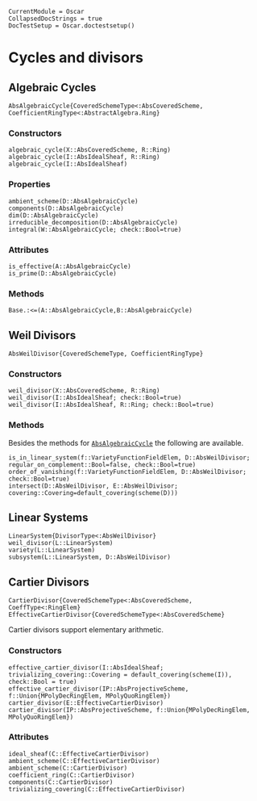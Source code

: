 ```@meta
CurrentModule = Oscar
CollapsedDocStrings = true
DocTestSetup = Oscar.doctestsetup()
```

# Cycles and divisors 

## Algebraic Cycles
```@docs 
AbsAlgebraicCycle{CoveredSchemeType<:AbsCoveredScheme, CoefficientRingType<:AbstractAlgebra.Ring}
```
### Constructors
```@docs
algebraic_cycle(X::AbsCoveredScheme, R::Ring)
algebraic_cycle(I::AbsIdealSheaf, R::Ring)
algebraic_cycle(I::AbsIdealSheaf)
```
### Properties
```@docs
ambient_scheme(D::AbsAlgebraicCycle)
components(D::AbsAlgebraicCycle)
dim(D::AbsAlgebraicCycle)
irreducible_decomposition(D::AbsAlgebraicCycle)
integral(W::AbsAlgebraicCycle; check::Bool=true)
```
### Attributes
```@docs 
is_effective(A::AbsAlgebraicCycle)
is_prime(D::AbsAlgebraicCycle)
```
### Methods 
```@docs 
Base.:<=(A::AbsAlgebraicCycle,B::AbsAlgebraicCycle)
```

## Weil Divisors
```@docs
AbsWeilDivisor{CoveredSchemeType, CoefficientRingType}
```
### Constructors
```@docs
weil_divisor(X::AbsCoveredScheme, R::Ring)
weil_divisor(I::AbsIdealSheaf; check::Bool=true)
weil_divisor(I::AbsIdealSheaf, R::Ring; check::Bool=true)
```
### Methods 
Besides the methods for [`AbsAlgebraicCycle`](@ref)
the following are available.
```@docs
is_in_linear_system(f::VarietyFunctionFieldElem, D::AbsWeilDivisor; regular_on_complement::Bool=false, check::Bool=true)
order_of_vanishing(f::VarietyFunctionFieldElem, D::AbsWeilDivisor; check::Bool=true)
intersect(D::AbsWeilDivisor, E::AbsWeilDivisor; covering::Covering=default_covering(scheme(D)))
```

## Linear Systems
```@docs
LinearSystem{DivisorType<:AbsWeilDivisor}
weil_divisor(L::LinearSystem)
variety(L::LinearSystem)
subsystem(L::LinearSystem, D::AbsWeilDivisor)
```

## Cartier Divisors 
```@docs 
CartierDivisor{CoveredSchemeType<:AbsCoveredScheme, CoeffType<:RingElem}
EffectiveCartierDivisor{CoveredSchemeType<:AbsCoveredScheme}
```
Cartier divisors support elementary arithmetic.
### Constructors 
```@docs 
effective_cartier_divisor(I::AbsIdealSheaf; trivializing_covering::Covering = default_covering(scheme(I)), check::Bool = true)
effective_cartier_divisor(IP::AbsProjectiveScheme, f::Union{MPolyDecRingElem, MPolyQuoRingElem})
cartier_divisor(E::EffectiveCartierDivisor)
cartier_divisor(IP::AbsProjectiveScheme, f::Union{MPolyDecRingElem, MPolyQuoRingElem})
```
### Attributes
```@docs
ideal_sheaf(C::EffectiveCartierDivisor)
ambient_scheme(C::EffectiveCartierDivisor)
ambient_scheme(C::CartierDivisor)
coefficient_ring(C::CartierDivisor)
components(C::CartierDivisor)
trivializing_covering(C::EffectiveCartierDivisor)
```

